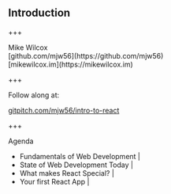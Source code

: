 ## Introduction

+++

<div class="align-points">
	<i class="fa fa-user"></i> Mike Wilcox<br/>
	<i class="fa fa-github"></i> [github.com/mjw56](https://github.com/mjw56)<br/>
	<i class="fa fa-globe"></i> [mikewilcox.im](https://mikewilcox.im)<br/>
</div>

+++

Follow along at:

[gitpitch.com/mjw56/intro-to-react](https://gitpitch.com/mjw56/intro-to-react/master)

+++

Agenda

- Fundamentals of Web Development |
- State of Web Development Today |
- What makes React Special? |
- Your first React App |
